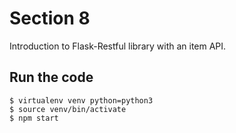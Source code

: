 # Section 8

Introduction to Flask-Restful library with an item API.

## Run the code

```
$ virtualenv venv python=python3
$ source venv/bin/activate
$ npm start
```